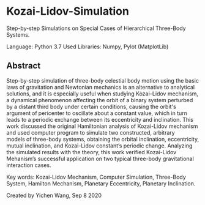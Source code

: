 # Kozai-Lidov-Simulation
Step-by-step Simulations on Special Cases of Hierarchical Three-Body Systems. 

Language: Python 3.7
Used Libraries: Numpy, Pylot (MatplotLib)

## Abstract

Step-by-step simulation of three-body celestial body motion using the basic laws of gravitation and Newtonian mechanics is an alternative to analytical solutions, and it is especially useful when studying Kozai–Lidov mechanism, a dynamical phenomenon affecting the orbit of a binary system perturbed by a distant third body under certain conditions, causing the orbit's argument of pericenter to oscillate about a constant value, which in turn leads to a periodic exchange between its eccentricity and inclination. This work discussed the original Hamiltonian analysis of Kozai-Lidov mechanism and used computer program to simulate two constructed, arbitrary models of three-body systems, obtaining the orbital inclination, eccentricity, mutual inclination, and Kozai-Lidov constant’s periodic change. Analyzing the simulated results with the theory, this work verified Kozai-Lidov Mehanism’s successful application on two typical three-body gravitational interaction cases. 

Key words: Kozai-Lidov Mechanism, Computer Simulation, Three-Body System, Hamilton Mechanism, Planetary Eccentricity, Planetary Inclination. 

Created by Yichen Wang, Sep 8 2020